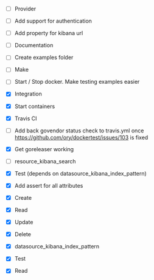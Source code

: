 - [ ] Provider
 - [ ] Add support for authentication
 - [ ] Add property for kibana url

- [ ] Documentation
 - [ ] Create examples folder

- [ ] Make
 - [ ] Start / Stop docker. Make testing examples easier

- [x] Integration
 - [x] Start containers
 - [x] Travis CI
 - [ ] Add back govendor status check to travis.yml once https://github.com/ory/dockertest/issues/103 is fixed
 - [x] Get goreleaser working

- [ ] resource_kibana_search
 - [x] Test (depends on datasource_kibana_index_pattern)
  - [x] Add assert for all attributes
 - [x] Create
 - [x] Read
 - [x] Update
 - [x] Delete

- [x] datasource_kibana_index_pattern
 - [x] Test
 - [X] Read